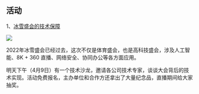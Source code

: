 ## 活动

1、[冰雪盛会的技术保障](https://live.juejin.cn/4354/bingxueshenghui?source=3)

![](https://cdn.beekka.com/blogimg/asset/220204/bg2022040206.webp)

2022年冰雪盛会已经过去，这次不仅是体育盛会，也是高科技盛会，涉及人工智能、8K + 360 直播、网络安全、协同办公等各方面应用。

明天下午（4月9日）有一个技术沙龙，邀请各公司技术专家，谈谈大会背后的技术实现。活动免费报名，主办单位和合作方还拿出了大量纪念品，直播期间给大家抽奖。